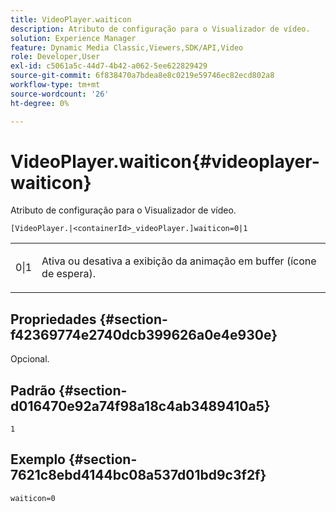 ```yaml
---
title: VideoPlayer.waiticon
description: Atributo de configuração para o Visualizador de vídeo.
solution: Experience Manager
feature: Dynamic Media Classic,Viewers,SDK/API,Video
role: Developer,User
exl-id: c5061a5c-44d7-4b42-a062-5ee622829429
source-git-commit: 6f838470a7bdea8e8c0219e59746ec82ecd802a8
workflow-type: tm+mt
source-wordcount: '26'
ht-degree: 0%

---
```


# VideoPlayer.waiticon{#videoplayer-waiticon}

Atributo de configuração para o Visualizador de vídeo.

`[VideoPlayer.|<containerId>_videoPlayer.]waiticon=0|1`

<table id="table_C616483932C2482CA9794DDD7313FD7C"> 
 <tbody> 
  <tr> 
   <td colname="col1"> <p> <span class="codeph"> 0|1</span> </p> </td> 
   <td colname="col2"> <p> Ativa ou desativa a exibição da animação em buffer (ícone de espera). </p> </td> 
  </tr> 
 </tbody> 
</table>

## Propriedades {#section-f42369774e2740dcb399626a0e4e930e}

Opcional.

## Padrão {#section-d016470e92a74f98a18c4ab3489410a5}

`1`

## Exemplo {#section-7621c8ebd4144bc08a537d01bd9c3f2f}

```
waiticon=0
```

